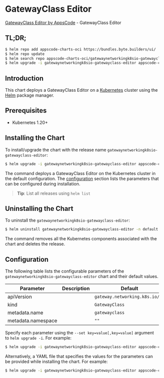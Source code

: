 # GatewayClass Editor

[GatewayClass Editor by AppsCode](https://appscode.com) - GatewayClass Editor

## TL;DR;

```bash
$ helm repo add appscode-charts-oci https://bundles.byte.builders/ui/
$ helm repo update
$ helm search repo appscode-charts-oci/gatewaynetworkingk8sio-gatewayclass-editor --version=v0.8.0
$ helm upgrade -i gatewaynetworkingk8sio-gatewayclass-editor appscode-charts-oci/gatewaynetworkingk8sio-gatewayclass-editor -n default --create-namespace --version=v0.8.0
```

## Introduction

This chart deploys a GatewayClass Editor on a [Kubernetes](http://kubernetes.io) cluster using the [Helm](https://helm.sh) package manager.

## Prerequisites

- Kubernetes 1.20+

## Installing the Chart

To install/upgrade the chart with the release name `gatewaynetworkingk8sio-gatewayclass-editor`:

```bash
$ helm upgrade -i gatewaynetworkingk8sio-gatewayclass-editor appscode-charts-oci/gatewaynetworkingk8sio-gatewayclass-editor -n default --create-namespace --version=v0.8.0
```

The command deploys a GatewayClass Editor on the Kubernetes cluster in the default configuration. The [configuration](#configuration) section lists the parameters that can be configured during installation.

> **Tip**: List all releases using `helm list`

## Uninstalling the Chart

To uninstall the `gatewaynetworkingk8sio-gatewayclass-editor`:

```bash
$ helm uninstall gatewaynetworkingk8sio-gatewayclass-editor -n default
```

The command removes all the Kubernetes components associated with the chart and deletes the release.

## Configuration

The following table lists the configurable parameters of the `gatewaynetworkingk8sio-gatewayclass-editor` chart and their default values.

|     Parameter      | Description |                  Default                  |
|--------------------|-------------|-------------------------------------------|
| apiVersion         |             | <code>gateway.networking.k8s.io/v1</code> |
| kind               |             | <code>GatewayClass</code>                 |
| metadata.name      |             | <code>gatewayclass</code>                 |
| metadata.namespace |             | <code>""</code>                           |


Specify each parameter using the `--set key=value[,key=value]` argument to `helm upgrade -i`. For example:

```bash
$ helm upgrade -i gatewaynetworkingk8sio-gatewayclass-editor appscode-charts-oci/gatewaynetworkingk8sio-gatewayclass-editor -n default --create-namespace --version=v0.8.0 --set apiVersion=gateway.networking.k8s.io/v1
```

Alternatively, a YAML file that specifies the values for the parameters can be provided while
installing the chart. For example:

```bash
$ helm upgrade -i gatewaynetworkingk8sio-gatewayclass-editor appscode-charts-oci/gatewaynetworkingk8sio-gatewayclass-editor -n default --create-namespace --version=v0.8.0 --values values.yaml
```
